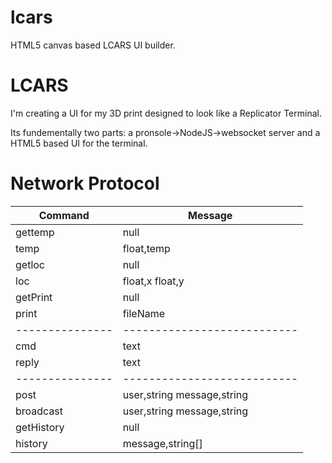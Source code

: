 lcars
=====

HTML5 canvas based LCARS UI builder.

LCARS
=====

I'm creating a UI for my 3D print designed to look like a Replicator Terminal.

Its fundementally two parts: a pronsole->NodeJS->websocket server and a HTML5 based UI for the terminal.

Network Protocol
================

| Command       |Message                    |
|---------------|---------------------------|
| gettemp       |null                       |       
| temp          |float,temp                 |       
| getloc        |null                       |
| loc		    |float,x float,y            |   
| getPrint	    |null                       |
| print		    |fileName                   |
|---------------|---------------------------|
| cmd		    |text                       |
| reply		    |text                       |
|---------------|---------------------------|
| post		    |user,string message,string |
| broadcast	    |user,string message,string |
| getHistory    |null                       |
| history		|message,string[]           |
 
